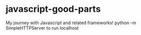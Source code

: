# javascript-good-parts
My journey with Javascript and related frameworks!
python -m SimpleHTTPServer to run localhost